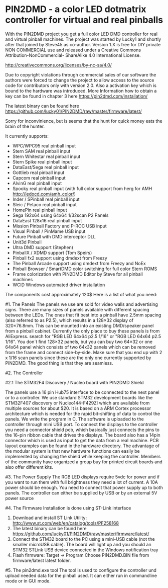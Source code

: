 # PIN2DMD - a color LED dotmatrix controller for virtual and real pinballs

With the PIN2DMD project you get a full color LED DMD controller 
for real and virtual pinball machines.
The project was started by Lucky1 and shortly after that joined by Steve45 
as co-author. Version 1.X is free for DIY private NON COMMERCIAL use and released under 
a Creative Commons Attribution-NonCommercial- ShareAlike 4.0 International License.

http://creativecommons.org/licenses/by-nc-sa/4.0/

Due to copyright violations through commercial sales of our software the authors were forced to
change the project to allow access to the source code for contributors only with version 2.0.
Also a activation key which is bound to the hardware was introduced.
More Information how to obtain a key can be found in chapter 3 here https://pin2dmd.com/installation/ 

The latest binary can be found here 
https://github.com/lucky01/PIN2DMD/raw/master/firmware/latest/

Sorry for inconvinience, but is seems that the hunt for quick money eats the brain of the hunter.

It currently supports:

- WPC/WPC95 real pinball input
- Stern SAM real pinball input
- Stern Whitestar real pinball input
- Stern Spike real pinball input
- DataEast/Sega real pinball input
- Gottlieb real pinball input
- Capcom real pinball input
- AlvinG real pinball input
- Spooky real pinball input (with full color support from herg for AMH http://ledocd.com/amh_color/)
- Inder / SPinball real pinball input
- Sleic / Petaco real pinball input
- HomePin real pinball input
- Sega 192x64 using 64x64 1/32scan P2 Panels
- DataEast 128x16 real pinball input
- Mission Pinball Factory and P-ROC USB input
- Visual Pinball / PinMame USB input
- Future Pinball with DMD interceptor DLL
- Unit3d Pinball
- Ultra DMD support (Stephen)
- PinballX / XDMD support (Tom Speirs)
- Pinball fx2 support using dmdext from Freezy
- The Pinball Arcade support using dmdext from Freezy and NoEx
- Pinball Browser / SmartDMD color switching for full color Stern ROMS
- Frame colorization with PIN2DMD Editor by Steve for all pinball machines
- WCID Windows automated driver installation

The components cost approximately 120$
Here is a list of what you need:
 
#1. The Panels
The panels we use are sold for video walls and advertising signs. There are many 
sizes of panels available with different spacing between the LEDs. The ones 
that fit best into a pinball have 2.5mm spacing (also referred to as P2.5), 
which results in a 128×32 display of 320×76.8mm. This can be mounted into an 
existing DMD/speaker panel from a pinball cabinet. Currently the only place 
to buy these panels is from AliExpress. search for "RGB LED 64x64 p2.5 1/16" or 
"RGB LED 64x64 p2.5 1/16". You don´t find 128×32 panels, but you can buy two 
64×32 or one 64x64 panel which consists of two 64x32 panels which can be removed 
from the frame and connect side-by-side. Make sure that you end up with 2 x 1/16 
scan panels since these are the only one currently supported by PIN2DMD. 
The good thing is that they are seamless.

#2. The Controller

#2.1 The STM32F4 Discovery / Nucleo board with PIN2DMD Shield

The panels use a 16 pin Hub75 interface to be connected to the next panel or to a 
controller. We use standard STM32 development boards like the STM32F407 discovery or 
Nucleo144-F429ZI which are available from multiple sources for about $20. 
It is based on a ARM Cortex processor architecture which is needed 
for the rapid bit-shifting of data to control the panels. We write the program in C. 
The software is uploaded to the controller through mini USB port.
To connect the displays to the controller you need a connector shield pcb, which 
basically just connects the pins to the 16-pin ribbon cable that drives the displays. 
The board also has a 14pin connector which is used as input to get the data from a real machine. 
PCB layout examples can be found in the hardware directory. The advantage of the modular 
system is that new hardware functions can easily be implemented by changing the shield 
while keeping the controller. Members of the community have organized a group buy for 
printed circuit boards and also offer different kits. 

#3. The Power Supply
The RGB LED displays require 5vdc for power and if you want to run them
with full brightness they need a lot of current. A 10A power should be enough.
You need to connect that power supply up to both panels. The controller can 
either be supplied by USB or by an external 5V power source
 
#4. The Firmware
Installation is done using ST-Link interface

1) Download and install ST Link Utility: http://www.st.com/web/en/catalog/tools/PF258168
2) The latest binary can be found here https://github.com/lucky01/PIN2DMD/raw/master/firmware/latest/
3) Connect the STM32 board to the PC using a mini-USB cable (not the smaller microUSB cable). The board will light up and you should an STM32 STLink USB device connected in the Windows notification tray
4) Flash firmware: Target -> Program 
Choose PIN2DMD.BIN file from firmware/latest latest folder.

#5. The pin2dmd.exe tool
The tool is used to configure the controller und upload needed data for the pinball
used. It can either run in commandline mode or in GUI mode.
 

